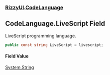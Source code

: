 ### [RizzyUI](RizzyUI 'RizzyUI').[CodeLanguage](RizzyUI.CodeLanguage 'RizzyUI.CodeLanguage')

## CodeLanguage.LiveScript Field

LiveScript programming language.

```csharp
public const string LiveScript = livescript;
```

#### Field Value
[System.String](https://docs.microsoft.com/en-us/dotnet/api/System.String 'System.String')